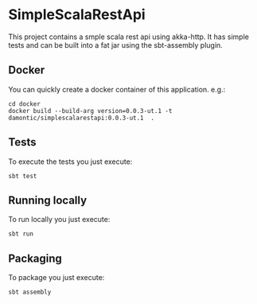 # SimpleScalaRestApi
This project contains a smple scala rest api using akka-http.
It has simple tests and can be built into a fat jar using the sbt-assembly plugin.

## Docker
You can quickly create a docker container of this application. e.g.:
```
cd docker
docker build --build-arg version=0.0.3-ut.1 -t damontic/simplescalarestapi:0.0.3-ut.1  .
```

## Tests
To execute the tests you just execute:
```
sbt test
```

## Running locally
To run locally you just execute:
```
sbt run
```

## Packaging
To package you just execute:
```
sbt assembly
```

